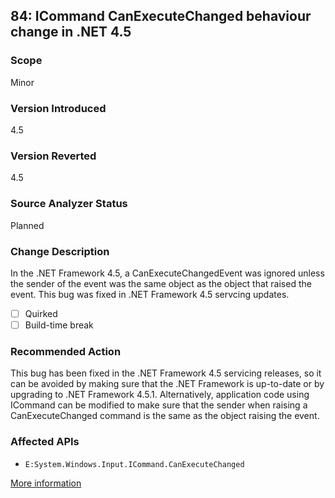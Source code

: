 ## 84: ICommand CanExecuteChanged behaviour change in .NET 4.5

### Scope
Minor

### Version Introduced
4.5

### Version Reverted
4.5

### Source Analyzer Status
Planned

### Change Description
In the .NET Framework 4.5, a CanExecuteChangedEvent was ignored unless the sender of the event was the same object as the object that raised the event. This bug was fixed in .NET Framework 4.5 servcing updates.

- [ ] Quirked
- [ ] Build-time break

### Recommended Action
This bug has been fixed in the .NET Framework 4.5 servicing releases, so it can be avoided by making sure that the .NET Framework is up-to-date or by upgrading to .NET Framework 4.5.1. Alternatively, application code using ICommand can be modified to make sure that the sender when raising a CanExecuteChanged command is the same as the object raising the event.

### Affected APIs
* `E:System.Windows.Input.ICommand.CanExecuteChanged`

[More information](http://connect.microsoft.com/VisualStudio/feedback/details/751429/wpf-icommand-canexecutechanged-behaviour-change-in-net-4-5)
